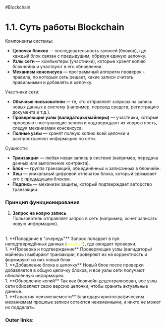 #Blockchain
# 1.1. Суть работы Blockchain

Компоненты системы:
- **Цепочка блоков** — последовательность записей (блоков), где каждый блок связан с предыдущим, образуя единую цепочку.
- **Узлы сети** — компьютеры (участники), которые хранят копию блокчейна и участвуют в его обновлении.
- **Механизм консенсуса** — программный алгоритм проверок - правила, по которым сеть решает, какие записи считать правильными и добавлять в цепочку.

Участники сети:
- **Обычные пользователи** — те, кто отправляет запросы на запись новых данных в систему (например, перевод средств, регистрацию документа и т.д.).
- **Проверяющие узлы (валидаторы/майнеры)** — участники, которые проверяют поступающие записи и подтверждают их корректность, следуя механизмам консенсуса.
- **Полные узлы** — хранят полную копию всей цепочки и распространяют информацию по сети.

Сущности:
- **Транзакция** — любая новая запись в системе (например, передача данных или выполнение контракта).
- **Блок** — группа транзакций, объединённых и записанных в блокчейн.
- **Хеш** — уникальный цифровой отпечаток блока, который связывает его с предыдущим блоком.
- **Подпись** — механизм защиты, который подтверждает авторство транзакции.

### **Принцип функционирования**

1. **Запрос на новую запись**  
    Пользователь отправляет запрос в сеть (например, хочет записать новую информацию).
<br>  
1. **Попадание в "очередь"**  
    Запрос попадает в пул неподтверждённых данных (<font color="#ffff00">мемпул</font>), где ожидает проверки.
<br>  
1. **Проверка и подтверждение**  
    Проверяющие узлы (валидаторы/майнеры) выбирают транзакции, проверяют их на корректность и формируют из них новый блок.
<br>
1. **Добавление блока в цепочку**  
    Новый блок после проверки добавляется в общую цепочку блоков, и все узлы сети получают обновлённую информацию.
<br>
1. **Обновление копий**  
    Так как блокчейн децентрализован, все узлы сети обновляют свою версию цепочки, чтобы хранить актуальные данные.
<br>
1. **Гарантия неизменяемости**  
    Благодаря криптографическим механизмам прошлые записи остаются неизменными, и никто не может их подделать.

### Outer links:

